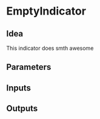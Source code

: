 ﻿EmptyIndicator
===

## Idea
This indicator does smth awesome


## Parameters



## Inputs



## Outputs

